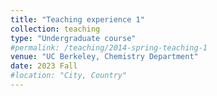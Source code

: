 ```yaml
---
title: "Teaching experience 1"
collection: teaching
type: "Undergraduate course"
#permalink: /teaching/2014-spring-teaching-1
venue: "UC Berkeley, Chemistry Department"
date: 2023 Fall
#location: "City, Country"
---
```

